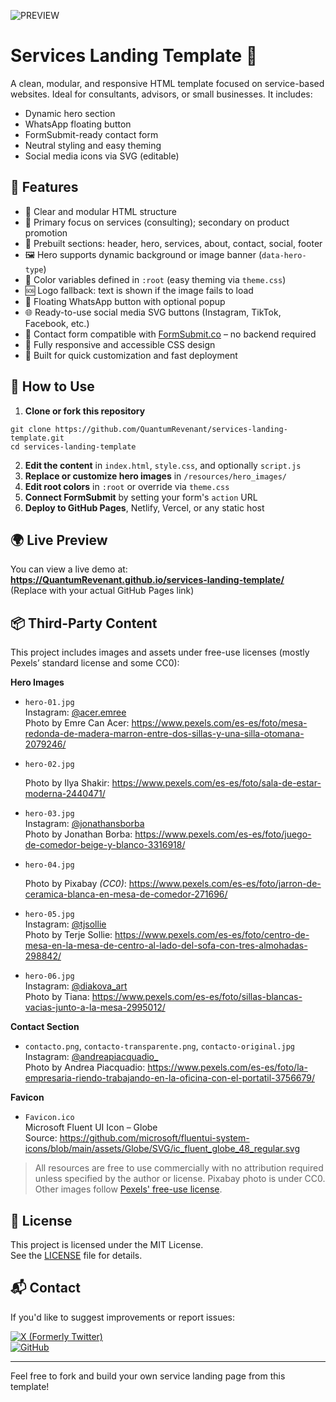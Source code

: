 ![PREVIEW](./resources/preview/Preview.png)

# Services Landing Template 💼

A clean, modular, and responsive HTML template focused on service-based websites. Ideal for consultants, advisors, or small businesses. It includes:

- Dynamic hero section
- WhatsApp floating button
- FormSubmit-ready contact form
- Neutral styling and easy theming
- Social media icons via SVG (editable)

## 🔧 Features

- 🧱 Clear and modular HTML structure  
- 🎯 Primary focus on services (consulting); secondary on product promotion  
- 📐 Prebuilt sections: header, hero, services, about, contact, social, footer  
- 🖼️ Hero supports dynamic background or image banner (`data-hero-type`)  
- 🎨 Color variables defined in `:root` (easy theming via `theme.css`)  
- 🆘 Logo fallback: text is shown if the image fails to load  
- 💬 Floating WhatsApp button with optional popup  
- 🌐 Ready-to-use social media SVG buttons (Instagram, TikTok, Facebook, etc.)  
- 📨 Contact form compatible with [FormSubmit.co](https://formsubmit.co) – no backend required  
- 📱 Fully responsive and accessible CSS design  
- 🚀 Built for quick customization and fast deployment  

## 🧰 How to Use

1. **Clone or fork this repository**

```
git clone https://github.com/QuantumRevenant/services-landing-template.git
cd services-landing-template
```

2. **Edit the content** in `index.html`, `style.css`, and optionally `script.js`  
3. **Replace or customize hero images** in `/resources/hero_images/`  
4. **Edit root colors** in `:root` or override via `theme.css`  
5. **Connect FormSubmit** by setting your form's `action` URL  
6. **Deploy to GitHub Pages**, Netlify, Vercel, or any static host  

## 🌍 Live Preview

You can view a live demo at:  
**https://QuantumRevenant.github.io/services-landing-template/**  
(Replace with your actual GitHub Pages link)

## 📦 Third-Party Content

This project includes images and assets under free-use licenses (mostly Pexels’ standard license and some CC0):

**Hero Images**

- `hero-01.jpg`  
  Instagram: [@acer.emree](https://www.instagram.com/acer.emree)  
  Photo by Emre Can Acer: https://www.pexels.com/es-es/foto/mesa-redonda-de-madera-marron-entre-dos-sillas-y-una-silla-otomana-2079246/

- `hero-02.jpg`  
    
  Photo by Ilya Shakir: https://www.pexels.com/es-es/foto/sala-de-estar-moderna-2440471/

- `hero-03.jpg`  
  Instagram: [@jonathansborba](https://www.instagram.com/jonathansborba)  
  Photo by Jonathan Borba: https://www.pexels.com/es-es/foto/juego-de-comedor-beige-y-blanco-3316918/

- `hero-04.jpg`  
    
  Photo by Pixabay *(CC0)*: https://www.pexels.com/es-es/foto/jarron-de-ceramica-blanca-en-mesa-de-comedor-271696/

- `hero-05.jpg`  
  Instagram: [@tjsollie](https://www.instagram.com/tjsollie)  
  Photo by Terje Sollie: https://www.pexels.com/es-es/foto/centro-de-mesa-en-la-mesa-de-centro-al-lado-del-sofa-con-tres-almohadas-298842/

- `hero-06.jpg`  
  Instagram: [@diakova_art](https://www.instagram.com/diakova_art)  
  Photo by Tiana: https://www.pexels.com/es-es/foto/sillas-blancas-vacias-junto-a-la-mesa-2995012/

**Contact Section**

- `contacto.png`, `contacto-transparente.png`, `contacto-original.jpg`  
  Instagram: [@andreapiacquadio_](https://www.instagram.com/andreapiacquadio_)  
  Photo by Andrea Piacquadio: https://www.pexels.com/es-es/foto/la-empresaria-riendo-trabajando-en-la-oficina-con-el-portatil-3756679/

**Favicon**

- `Favicon.ico`  
  Microsoft Fluent UI Icon – Globe  
  Source: https://github.com/microsoft/fluentui-system-icons/blob/main/assets/Globe/SVG/ic_fluent_globe_48_regular.svg  

> All resources are free to use commercially with no attribution required unless specified by the author or license. Pixabay photo is under CC0. Other images follow [Pexels' free-use license](https://www.pexels.com/license/).

## 📝 License

This project is licensed under the MIT License.  
See the [LICENSE](LICENSE) file for details.

## 📬 Contact

If you'd like to suggest improvements or report issues:

[![X (Formerly Twitter)](https://img.shields.io/badge/X_(Twitter)%09--%40QuantumRevenant-%23000000.svg?logo=X&logoColor=white)](https://twitter.com/QuantumRevenant)  
[![GitHub](https://img.shields.io/badge/GitHub%09--%40QuantumRevenant-%23121011.svg?logo=github&logoColor=white)](https://github.com/QuantumRevenant)

---

Feel free to fork and build your own service landing page from this template!
